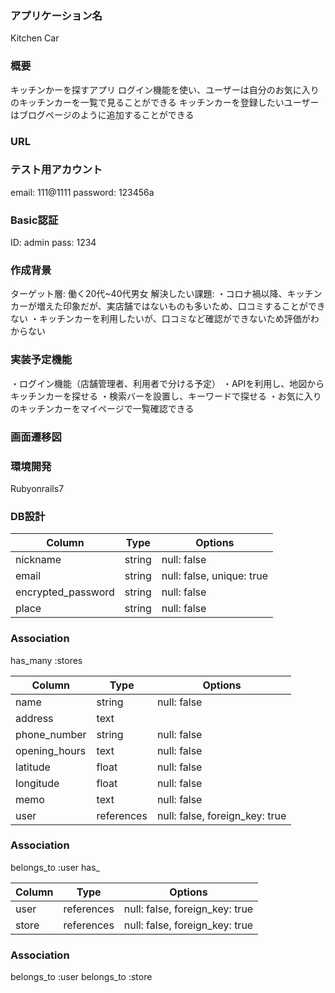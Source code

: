### アプリケーション名
Kitchen Car

### 概要
キッチンかーを探すアプリ
ログイン機能を使い、ユーザーは自分のお気に入りのキッチンカーを一覧で見ることができる
キッチンカーを登録したいユーザーはブログページのように追加することができる

### URL


### テスト用アカウント
email: 111@1111
password: 123456a

### Basic認証
ID: admin
pass: 1234

### 作成背景
ターゲット層: 働く20代~40代男女
解決したい課題: 
・コロナ禍以降、キッチンカーが増えた印象だが、実店舗ではないものも多いため、口コミすることができない
・キッチンカーを利用したいが、口コミなど確認ができないため評価がわからない

### 実装予定機能
・ログイン機能（店舗管理者、利用者で分ける予定）
・APIを利用し、地図からキッチンカーを探せる
・検索バーを設置し、キーワードで探せる
・お気に入りのキッチンカーをマイページで一覧確認できる



### 画面遷移図


### 環境開発
Rubyonrails7


### DB設計

<!-- usersテーブル -->
| Column             | Type   | Options                   |
| ------------------ | ------ | ----------- |
| nickname            | string  | null: false               |
| email               | string  | null: false, unique: true |
| encrypted_password  | string  | null: false               |
| place               | string  | null: false               |


### Association
has_many :stores

<!-- storesテーブル -->
| Column             | Type   | Options                   |
| ------------------ | ------ | ----------- |
| name          | string      | null: false                    |
| address       | text        |                                |
| phone_number  | string      | null: false                    |
| opening_hours | text        | null: false                    |
| latitude      | float       | null: false                    |
| longitude     | float       | null: false                    |
| memo          | text        | null: false                    |
| user          | references  | null: false, foreign_key: true |

### Association
belongs_to :user
has_

<!-- bookmarksテーブル -->
| Column             | Type   | Options                   |
| ------------------ | ------ | ----------- |
| user          | references  | null: false, foreign_key: true |
| store         | references  | null: false, foreign_key: true |

### Association
belongs_to :user
belongs_to :store